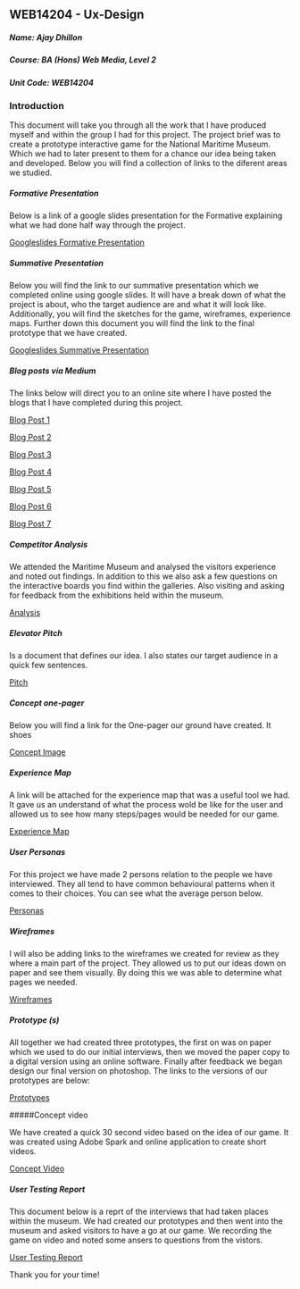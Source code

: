 ## WEB14204 - Ux-Design

##### Name: Ajay Dhillon

##### Course: BA (Hons) Web Media, Level 2

##### Unit Code: WEB14204

### Introduction

This document will take you through all the work that I have produced myself and within the group I had for this project. The project brief was to create a prototype interactive game for the National Maritime Museum. Which we had to later present to them for a chance our idea being taken and developed. Below you will find a collection of links to the diferent areas we studied.

##### Formative Presentation
Below is a link of a google slides presentation for the Formative explaining what we had done half way through the project.

[Googleslides Formative Presentation](https://docs.google.com/a/students.rave.ac.uk/presentation/d/1yGq3Cb5eNKwbVFgrVdxYTGy2kBoTW3yRwhyHAG_qk1U/edit?usp=sharing)

##### Summative Presentation
Below you will find the link to our summative presentation which we completed online using google slides. It will have a break down of what the project is about, who the target audience are and what it will look like. Additionally, you will find the sketches for the game, wireframes, experience maps. Further down this document you will find the link to the final prototype that we have created. 

[Googleslides Summative Presentation](https://docs.google.com/a/students.rave.ac.uk/presentation/d/1efUTWvZYxMSzecAY2Ze5VYNy2OdYuKtHATMlpkA3KAs/edit?usp=sharing)

##### Blog posts via Medium
The links below will direct you to an online site where I have posted the blogs that I have completed during this project. 

[Blog Post 1](https://medium.com/@a.dhillon/interviewing-humans-bbd2f76ec9bd#.uri8g28xv)

[Blog Post 2](https://medium.com/@a.dhillon/learning-to-wireframe-10-best-practices-666d96fa1788#.gs34hzg3u)

[Blog Post 3](https://medium.com/@a.dhillon/inspiring-museum-interactives-4ba90f78f16e#.lvoac4cx7)

[Blog Post 4](https://medium.com/@a.dhillon/formative-feedback-action-plan-23c1fe8a1776#.bdt9yw1wi)

[Blog Post 5](https://medium.com/@a.dhillon/user-testing-what-did-we-learn-9195710c645e#.psxwy04gr)

[Blog Post 6](https://medium.com/@a.dhillon/telling-the-story-of-your-project-research-e3b43db015a4#.rb2ejhdlm)

[Blog Post 7](https://medium.com/@a.dhillon/ux-choreography-c455772fdf18#.j0su9mjar)

##### Competitor Analysis 

We attended the Maritime Museum and analysed the visitors experience and noted out findings. In addition to this we also ask a few questions on the interactive boards you find within the galleries. Also visiting and asking for feedback from the exhibitions held within the museum. 

[Analysis](https://docs.google.com/a/students.rave.ac.uk/document/d/1Bv6igzCkdYoOO0XFCU6IE4Qh88CdzLRDyCa5tepFx1c/edit?usp=sharing)

##### Elevator Pitch

Is a document that defines our idea. I also states our target audience in a quick few sentences.


[Pitch](https://docs.google.com/document/d/1lD_9ruakVR5p5Sxy4kjXpG2C20LFTKA0vK38XYKq8iM/edit)

##### Concept one-pager

Below you will find a link for the One-pager our ground have created. It shoes 

[Concept Image](https://drive.google.com/file/d/0B0og3l7c9_15T3ZxYW5qenE0VXc/view)

##### Experience Map

A link will be attached for the experience map that was a useful tool we had. It gave us an understand of what the process wold be like for the user and allowed us to see how many steps/pages would be needed for our game. 

[Experience Map](https://docs.google.com/a/students.rave.ac.uk/presentation/d/1CtL5lRaSW3RNxVtiC4B7OMnC57Td1ocb3zWQK6VlR80/edit?usp=sharing)

##### User Personas

For this project we have made 2 persons relation to the people we have interviewed. They all tend to have common behavioural patterns when it comes to their choices. You can see what the average person below. 

[Personas](https://docs.google.com/a/students.rave.ac.uk/document/d/1QeV7lGX2b0An7CpAWhmwzkfC1cKxe0frF4ssgA3e8Cs/edit?usp=sharing)

##### Wireframes

I will also be adding links to the wireframes we created for review as they where a main part of the project. They allowed us to put our ideas down on paper and see them visually. By doing this we was able to determine what pages we needed. 

[Wireframes](https://docs.google.com/presentation/d/1I8OHhCKIDu3jRtUU9bjh4m_2-p9g0GkH2jCEj4ewbW4/edit#slide=id.g1d1e693641_0_11)

##### Prototype (s)

All together we had created three prototypes, the first on was on paper which we used to do our initial interviews, then we moved the paper copy to a digital version using an online software. Finally after feedback we began design our final version on photoshop. The links to the versions of our prototypes are below:

[Prototypes](https://docs.google.com/a/students.rave.ac.uk/presentation/d/1sF_dgjsGLQ2crJqPmKKt37iNXFjqw60QUKNCObeDxd8/edit?usp=sharing)

#####Concept video

We have created a quick 30 second video based on the idea of our game. It was created using Adobe Spark and online application to create short videos.

[Concept Video](https://spark.adobe.com/video/RXDMDgF9HW4fg)

##### User Testing Report

This document below is a reprt of the interviews that had taken places within the museum. We had created our prototypes and then went into the museum and asked visitors to have a go at our game. We recording the game on video and noted some ansers to questions from the vistors. 

[User Testing Report](https://docs.google.com/a/students.rave.ac.uk/document/d/1aR2LctckTnuVDYbJK-hy-16PxhwzWAO1JiIkGE0hQ7w/edit?usp=sharing)




Thank you for your time!
